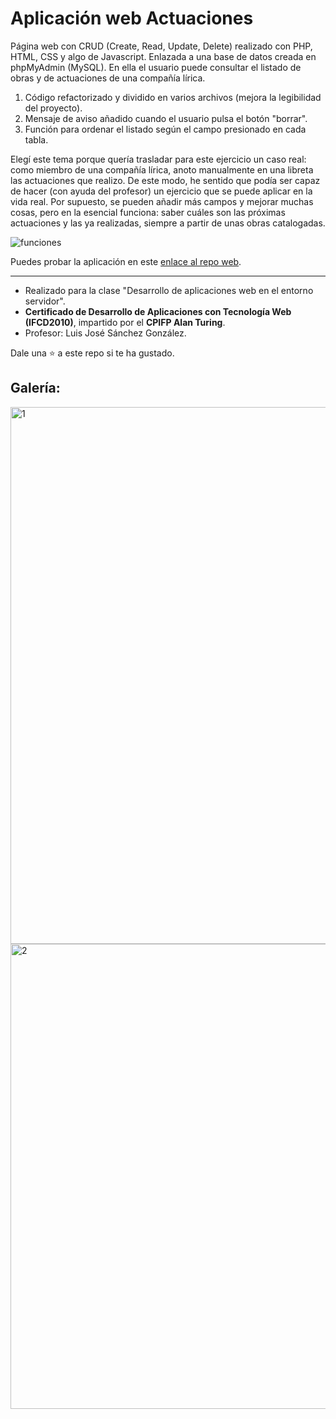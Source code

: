 # Aplicación web Actuaciones

Página web con CRUD (Create, Read, Update, Delete) realizado con PHP, HTML, CSS y algo de Javascript. Enlazada a una base de datos creada en phpMyAdmin (MySQL).
En ella el usuario puede consultar el listado de obras y de actuaciones de una compañía lírica. 

1. Código refactorizado y dividido en varios archivos (mejora la legibilidad del proyecto).
2. Mensaje de aviso añadido cuando el usuario pulsa el botón "borrar".
4. Función para ordenar el listado según el campo presionado en cada tabla.
   
Elegí este tema porque quería trasladar para este ejercicio un caso real: como miembro de una compañía lírica, anoto manualmente en una libreta las actuaciones que realizo.
De este modo, he sentido que podía ser capaz de hacer (con ayuda del profesor) un ejercicio que se puede aplicar en la vida real. Por supuesto, se pueden añadir más campos y mejorar
muchas cosas, pero en la esencial funciona: saber cuáles son las próximas actuaciones y las ya realizadas, siempre a partir de unas obras catalogadas.

![funciones](https://github.com/user-attachments/assets/ff068ebc-ff18-4a34-9920-75b4e688f6b2)

Puedes probar la aplicación en este [enlace al repo web](https://carlos-vallejo.alwaysdata.net/actuaciones/).

---
* Realizado para la clase "Desarrollo de aplicaciones web en el entorno servidor".
* **Certificado de Desarrollo de Aplicaciones con Tecnología Web (IFCD2010)**, impartido por el **CPIFP Alan Turing**.
* Profesor: Luis José Sánchez González.

Dale una ⭐ a este repo si te ha gustado.

## Galería:
<img width="1211" height="859" alt="1" src="https://github.com/user-attachments/assets/88683c01-bf0c-4ac8-a886-3de80173e8e5" />


<img width="1140" height="744" alt="2" src="https://github.com/user-attachments/assets/c8d61917-ce89-4eac-900b-71667ce455c1" />





